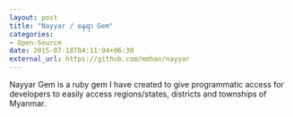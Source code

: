 ```yaml
---
layout: post
title: "Nayyar / နေရာ Gem"
categories:
- Open-Source
date: 2015-07-18T04:11:04+06:30
external_url: https://github.com/mmhan/nayyar
---
```


Nayyar Gem is a ruby gem I have created to give programmatic access for developers to easily access regions/states, districts and townships of Myanmar.